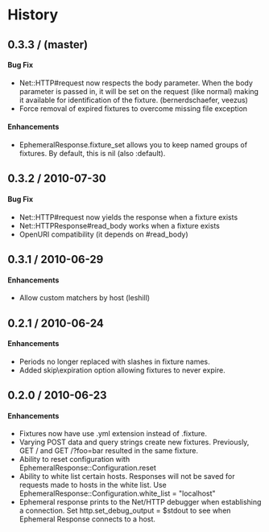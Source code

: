 History
=======

0.3.3 / (master)
----------------

#### Bug Fix

* Net::HTTP#request now respects the body parameter. When the body
  parameter is passed in, it will be set on the request (like normal)
  making it available for identification of the fixture. (bernerdschaefer,
  veezus)
* Force removal of expired fixtures to overcome missing file exception

#### Enhancements

* EphemeralResponse.fixture_set allows you to keep named groups of fixtures. By
  default, this is nil (also :default).

0.3.2 / 2010-07-30
------------------

#### Bug Fix

* Net::HTTP#request now yields the response when a fixture exists
* Net::HTTPResponse#read\_body works when a fixture exists
* OpenURI compatibility (it depends on #read\_body)

0.3.1 / 2010-06-29
--------------

#### Enhancements

* Allow custom matchers by host (leshill)

0.2.1 / 2010-06-24
--------------

#### Enhancements

* Periods no longer replaced with slashes in fixture names.
* Added skip\expiration option allowing fixtures to never expire.

0.2.0 / 2010-06-23
--------------

#### Enhancements

* Fixtures now have use .yml extension instead of .fixture.
* Varying POST data and query strings create new fixtures. Previously, GET /
  and GET /?foo=bar resulted in the same fixture.
* Ability to reset configuration with EphemeralResponse::Configuration.reset
* Ability to white list certain hosts. Responses will not be saved for requests
  made to hosts in the white list.
  Use EphemeralResponse::Configuration.white\_list = "localhost"
* Ephemeral response prints to the Net/HTTP debugger when establishing a
  connection. Set http.set\_debug\_output = $stdout to see when Ephemeral
  Response connects to a host.

